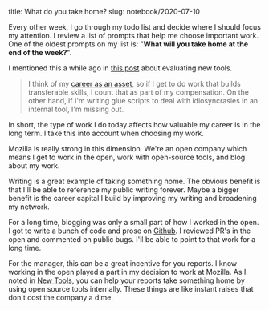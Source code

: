 title: What do you take home?
slug: notebook/2020-07-10

Every other week,
I go through my todo list and decide where I should focus my attention.
I review a list of prompts that help me choose important work.
One of the oldest prompts on my list is:
"**What will you take home at the end of the week?**".

I mentioned this a while ago in 
[this post](https://blog.harterrt.com/new_tools.html)
about evaluating new tools.

> I think of my [career as an asset](https://esimoney.com/two-huge-reasons-why-your-career-matters/),
> so if I get to do work that builds transferable skills,
> I count that as part of my compensation.
> On the other hand,
> if I'm writing glue scripts to deal with idiosyncrasies in an internal tool,
> I'm missing out.

In short, the type of work I do today
affects how valuable my career is in the long term.
I take this into account when choosing my work.

Mozilla is really strong in this dimension.
We're an open company
which means I get to work in the open,
work with open-source tools,
and blog about my work.

Writing is a great example of taking something home.
The obvious benefit is that I'll be able to reference my public writing forever.
Maybe a bigger benefit is the career capital I build by improving my writing 
and broadening my network.

For a long time, blogging was only a small part of how I worked in the open.
I got to write a bunch of code and prose on
[Github](https://github.com/harterrt).
I reviewed PR's in the open and commented on public bugs.
I'll be able to point to that work for a long time.

For the manager, this can be a great incentive for you reports.
I know working in the open played a part in my decision to work at Mozilla.
As I noted in [New Tools](https://blog.harterrt.com/new_tools.html),
you can help your reports take something home by using open source tools internally.
These things are like instant raises that don't cost the company a dime.
